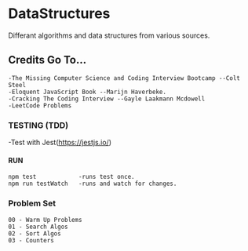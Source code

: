 # DataStructures

Differant algorithms and data structures from various sources.

## Credits Go To...
```
-The Missing Computer Science and Coding Interview Bootcamp --Colt Steel
-Eloquent JavaScript Book --Marijn Haverbeke.
-Cracking The Coding Interview --Gayle Laakmann Mcdowell
-LeetCode Problems
```

### TESTING (TDD)
-Test with Jest(https://jestjs.io/)

#### RUN
```
npm test            -runs test once.
npm run testWatch   -runs and watch for changes. 
```

### Problem Set

```
00 - Warm Up Problems
01 - Search Algos
02 - Sort Algos
03 - Counters
